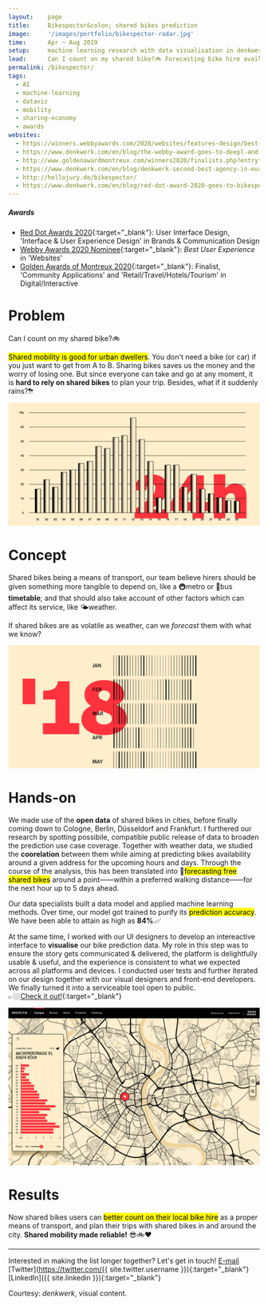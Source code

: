 ```yaml
---
layout:    page
title:     Bikespector&colon; shared bikes prediction
image:     '/images/portfolio/bikespector-radar.jpg'
time:      Apr ~ Aug 2019
setup:     machine learning research with data visualisation in denkwerk.
lead:      Can I count on my shared bike?🚲 Forecasting bike hire availability for reliable shared mobility.
permalink: /bikespector/
tags:
  - AI
  - machine-learning
  - dataviz
  - mobility
  - sharing-economy
  - awards
websites:
  - https://winners.webbyawards.com/2020/websites/features-design/best-user-experience/129177/bikespector
  - https://www.denkwerk.com/en/blog/the-webby-award-goes-to-deepl-and-denkwerk
  - http://www.goldenawardmontreux.com/winners2020/finalists.php?entrytype=DIGITAL%20/%20INTERACTIVE
  - https://www.denkwerk.com/en/blog/denkwerk-second-best-agency-in-europe-at-the-golden-award-of-montreux
  - http://hellojury.de/bikespector/
  - https://www.denkwerk.com/en/blog/red-dot-award-2020-goes-to-bikespector
---
```


<div class="extras" markdown="1">

##### Awards

- [Red Dot Awards 2020](https://www.denkwerk.com/en/blog/red-dot-award-2020-goes-to-bikespector){:target="_blank"}: User Interface Design, 'Interface & User Experience Design' in Brands & Communication Design
- [Webby Awards 2020 Nominee](https://winners.webbyawards.com/2020/websites/features-design/best-user-experience/129177/bikespector){:target="_blank"}: *Best User Experience* in 'Websites'
- [Golden Awards of Montreux 2020](http://www.goldenawardmontreux.com/winners2020/finalists.php?entrytype=DIGITAL%20/%20INTERACTIVE){:target="_blank"}: Finalist, 'Community Applications' and 'Retail/Travel/Hotels/Tourism' in Digital/Interactive

</div>

# Problem
Can I count on my shared bike?🚲

<mark>Shared mobility is good for urban dwellers</mark>. You don't need a bike (or car) if you just want to get from A to B. Sharing bikes saves us the money and the worry of losing one. But since everyone can take and go at any moment, it is **hard to rely on shared bikes** to plan your trip. Besides, what if it suddenly rains?⛈

<!--- Add back video when live
<figure>
  <video autoplay loop muted>
    <source src="/videos/portfolio/ardi-logo.mp4" type="video/mp4">
  </video>
  <figcaption class="extras"></figcaption>
</figure>
--->

![Can we have a service timetable for shared bikes?](/images/portfolio/bikespector-shared-bikes-timetable.png)

# Concept
Shared bikes being a means of transport, our team believe hirers should be given something more tangible to depend on, like a 🚇metro or 🚌bus **timetable**; and that should also take account of other factors which can affect its service, like 🌤weather.

If shared bikes are as volatile as weather, can we *forecast* them with what we know?

![If shared bikes are as volatile as weather, can we forecast them with what we know?](/images/portfolio/bikespector-machine-learning.png)

# Hands-on
We made use of the **open data** of shared bikes in cities, before finally coming down to Cologne, Berlin, Düsseldorf and Frankfurt. I furthered our research by spotting possibile, compatible public release of data to broaden the prediction use case coverage. Together with weather data, we studied the **coorelation** between them while aiming at predicting bikes availability around a given address for the upcoming hours and days. Through the course of the analysis, this has been translated into 🤩<mark>forecasting free shared bikes</mark> around a point——within a preferred walking distance——for the next hour up to 5 days ahead.

Our data specialists built a data model and applied machine learning methods. Over time, our model got trained to purify its <mark>prediction accuracy</mark>. We have been able to attain as high as **84%**.✅

At the same time, I worked with our UI designers to develop an intereactive interface to **visualise** our bike prediction data. My role in this step was to ensure the story gets communicated & delivered, the platform is delightfully usable & useful, and the experience is consistent to what we expected across all platforms and devices. I conducted user tests and further iterated on our design together with our visual designers and front-end developers. We finally turned it into a serviceable tool open to public.  
👉🏼[Check it out!](https://www.bikespector.de){:target="_blank"}

![Bikespector interface, forecasting shared bikes availability from the next hour up to 5 days ahead!](/images/portfolio/bikespector-UI.png)

# Results
Now shared bikes users can <mark>better count on their local bike hire</mark> as a proper means of transport, and plan their trips with shared bikes in and around the city. **Shared mobility made reliable!** 😎🚲❤️

-------

Interested in making the list longer together? Let's get in touch! [E-mail](mailto:kei.khcheung@gmail.com) [Twitter](https://twitter.com/{{ site.twitter.username }}){:target="_blank"} [LinkedIn]({{ site.linkedin }}){:target="_blank"}

<div class="extras" markdown="1">
Courtesy: <i>denkwerk</i>, visual content.
</div>
